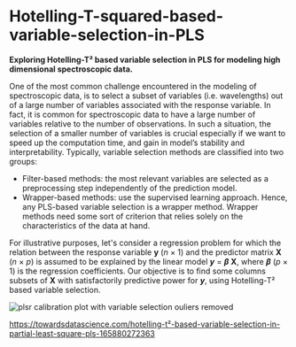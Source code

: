 # Hotelling-T-squared-based-variable-selection-in-PLS
**Exploring Hotelling-T² based variable selection in PLS for modeling high dimensional spectroscopic data.**

One of the most common challenge encountered in the modeling of spectroscopic data, is to select a subset of variables (i.e. wavelengths) out of a large number of variables associated with the response variable. In fact, it is common for spectroscopic data to have a large number of variables relative to the number of observations. In such a situation, the selection of a smaller number of variables is crucial especially if we want to speed up the computation time, and gain in model’s stability and interpretability. Typically, variable selection methods are classified into two groups:

* Filter-based methods: the most relevant variables are selected as a preprocessing step independently of the prediction model.
* Wrapper-based methods: use the supervised learning approach. Hence, any PLS-based variable selection is a wrapper method. Wrapper methods need some sort of criterion that relies solely on the characteristics of the data at hand.

For illustrative purposes, let's consider a regression problem for which the relation between the response variable **y** (*n* × 1) and the predictor matrix **X** (*n* × *p*) is assumed to be explained by the linear model **_y_** = ***β*** **X**, where ***β*** (*p* × 1) is the regression coefficients. Our objective is to find some columns subsets of **X** with satisfactorily predictive power for **_y_**, using Hotelling-T² based variable selection.

![plsr calibration plot with variable selection ouliers removed](https://user-images.githubusercontent.com/59129468/89723760-5b7fa500-d9c8-11ea-99d7-a55dccd2d83d.png)

https://towardsdatascience.com/hotelling-t²-based-variable-selection-in-partial-least-square-pls-165880272363
